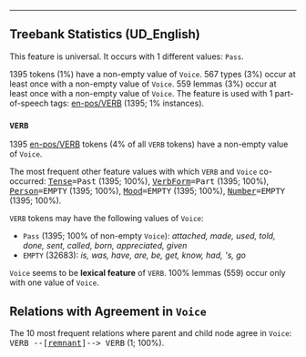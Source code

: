 

--------------------------------------------------------------------------------

## Treebank Statistics (UD_English)

This feature is universal.
It occurs with 1 different values: `Pass`.

1395 tokens (1%) have a non-empty value of `Voice`.
567 types (3%) occur at least once with a non-empty value of `Voice`.
559 lemmas (3%) occur at least once with a non-empty value of `Voice`.
The feature is used with 1 part-of-speech tags: [en-pos/VERB]() (1395; 1% instances).

### `VERB`

1395 [en-pos/VERB]() tokens (4% of all `VERB` tokens) have a non-empty value of `Voice`.

The most frequent other feature values with which `VERB` and `Voice` co-occurred: <tt><a href="Tense.html">Tense</a>=Past</tt> (1395; 100%), <tt><a href="VerbForm.html">VerbForm</a>=Part</tt> (1395; 100%), <tt><a href="Person.html">Person</a>=EMPTY</tt> (1395; 100%), <tt><a href="Mood.html">Mood</a>=EMPTY</tt> (1395; 100%), <tt><a href="Number.html">Number</a>=EMPTY</tt> (1395; 100%).

`VERB` tokens may have the following values of `Voice`:

* `Pass` (1395; 100% of non-empty `Voice`): <em>attached, made, used, told, done, sent, called, born, appreciated, given</em>
* `EMPTY` (32683): <em>is, was, have, are, be, get, know, had, 's, go</em>

`Voice` seems to be **lexical feature** of `VERB`. 100% lemmas (559) occur only with one value of `Voice`.

## Relations with Agreement in `Voice`

The 10 most frequent relations where parent and child node agree in `Voice`:
<tt>VERB --[<a href="../dep/remnant.html">remnant</a>]--> VERB</tt> (1; 100%).

